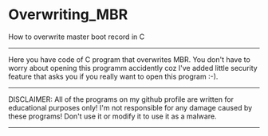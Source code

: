 # Overwriting_MBR
How to overwrite master boot record in C
_____________________________________________________________________________________________
Here you have code of C program that overwrites MBR. You don't have to worry about opening
this programm accidently coz I've added little security feature that asks you if you really
want to open this program :-).
_______________________________________________________________________________________
DISCLAIMER: All of the programs on my github profile are written for educational purposes only!
I'm not responsible for any damage caused by these programs! Don't use it or modify it
to use it as a malware.
_____________________________________________________________________________________________
